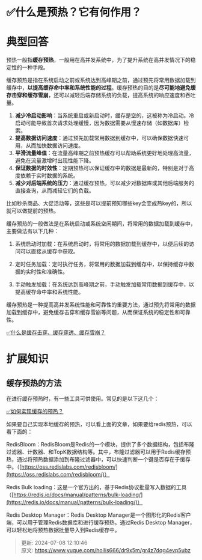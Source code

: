 # ✅什么是预热？它有何作用？

# 典型回答


预热一般指**缓存预热**，一般用在高并发系统中，为了提升系统在高并发情况下的稳定性的一种手段。



缓存预热是指在系统启动之前或系统达到高峰期之前，通过预先将常用数据加载到缓存中，**以提高缓存命中率和系统性能的过程**。缓存预热的目的是**尽可能地避免缓存击穿和缓存雪崩**，还可以减轻后端存储系统的负载，提高系统的响应速度和吞吐量。



1. **减少冷启动影响**：当系统重启或新启动时，缓存是空的，这被称为冷启动。冷启动可能导致首次请求处理缓慢，因为数据需要从慢速存储（如数据库）检索。
2. **提高数据访问速度**：通过预先加载常用数据到缓存中，可以确保数据快速可用，从而加快数据访问速度。
3. **平滑流量峰值**：在流量高峰期之前预热缓存可以帮助系统更好地处理高流量，避免在流量激增时出现性能下降。
4. **保证数据的时效性**：定期预热可以保证缓存中的数据是最新的，特别是对于高度依赖于实时数据的系统。
5. **减少对后端系统的压力**：通过缓存预热，可以减少对数据库或其他后端服务的直接查询，从而减轻它们的负载。



比如秒杀商品、大促活动等，这些是可以提前预知哪些key会变成热key的，所以就可以做提前的预热。



缓存预热的一般做法是在系统启动或系统空闲期间，将常用的数据加载到缓存中，主要做法有以下几种：



1. 系统启动时加载：在系统启动时，将常用的数据加载到缓存中，以便后续的访问可以直接从缓存中获取。



2. 定时任务加载：定时执行任务，将常用的数据加载到缓存中，以保持缓存中数据的实时性和准确性。



3. 手动触发加载：在系统达到高峰期之前，手动触发加载常用数据到缓存中，以提高缓存命中率和系统性能。



缓存预热是一种提高高并发系统性能和可靠性的重要方法，通过预先将常用的数据加载到缓存中，避免缓存击穿和缓存雪崩等问题，从而保证系统的稳定性和可靠性。



[✅什么是缓存击穿、缓存穿透、缓存雪崩？](https://www.yuque.com/hollis666/dr9x5m/abfis3)



# 扩展知识
## 缓存预热的方法


在进行缓存预热时，有一些工具可供使用。常见的是以下这几个：



[✅如何实现缓存的预热？](https://www.yuque.com/hollis666/dr9x5m/lu2phlltfr1umdxw)



如果要自己实现本地缓存的预热，可以看上面的文章，如果要给redis预热，可以看下面的：



RedisBloom：RedisBloom是Redis的一个模块，提供了多个数据结构，包括布隆过滤器、计数器、和TopK数据结构等。其中，布隆过滤器可以用于Redis缓存预热，通过将预热数据添加到布隆过滤器中，可以快速判断一个键是否存在于缓存中。（[https://oss.redislabs.com/redisbloom/](https://oss.redislabs.com/redisbloom/)）



Redis Bulk loading：这是一个官方出的，基于Redis协议批量写入数据的工具（[https://redis.io/docs/manual/patterns/bulk-loading/](https://redis.io/docs/manual/patterns/bulk-loading/)）



Redis Desktop Manager：Redis Desktop Manager是一个图形化的Redis客户端，可以用于管理Redis数据库和进行缓存预热。通过Redis Desktop Manager，可以轻松地将预热数据批量导入到Redis缓存中。





> 更新: 2024-07-08 12:10:46  
> 原文: <https://www.yuque.com/hollis666/dr9x5m/gr4z7dqg4evp5ubz>